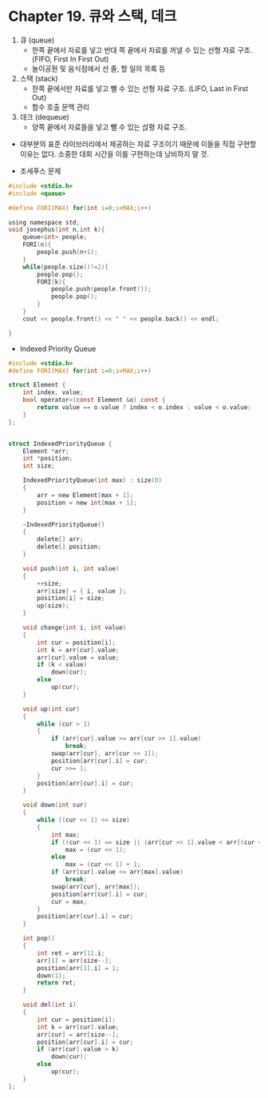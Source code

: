 # Chapter 19. 큐와 스택, 데크

1. 큐 (queue)
    - 한쪽 끝에서 자료를 넣고 반대 쪽 끝에서 자료를 꺼낼 수 있는 선형 자료 구조. (FIFO, First In First Out)
    - 놀이공원 및 음식점에서 선 줄, 할 일의 목록 등
2. 스택 (stack)
    - 한쪽 끝에서만 자료를 넣고 뺄 수 있는 선형 자료 구조. (LIFO, Last in First Out)
    - 함수 호출 문맥 관리
3. 데크 (dequeue)
    - 양쪽 끝에서 자료들을 넣고 뺄 수 있는 섢평 자료 구조.

* 대부분의 표준 라이브러리에서 제공하는 자료 구조이기 때문에 이들을 직접 구현할 이유는 없다. 소중한 대회 시간을 이를 구현하는데 낭비하지 말 것.

- 조세푸스 문제
```c
#include <stdio.h>
#include <queue>

#define FORI(MAX) for(int i=0;i<MAX;i++)

using namespace std;
void josephus(int n,int k){
    queue<int> people;
    FORI(n){
        people.push(n+1);
    }    
    while(people.size()!=2){
        people.pop();
        FORI(k){
            people.push(people.front());
            people.pop();
        }
    }
    cout << people.front() << " " << people.back() << endl;

}
```

- Indexed Priority Queue
```c
#include <stdio.h>
#define FORI(MAX) for(int i=0;i<MAX;i++)

struct Element {
	int index, value;
	bool operator<(const Element &o) const {
		return value == o.value ? index < o.index : value < o.value;
	}
};


struct IndexedPriorityQueue {
	Element *arr;
	int *position;
	int size;

	IndexedPriorityQueue(int max) : size(0)
	{
		arr = new Element[max + 1];
		position = new int[max + 1];
	}

	~IndexedPriorityQueue()
	{
		delete[] arr;
		delete[] position;
	}

	void push(int i, int value)
	{
		++size;
		arr[size] = { i, value };
		position[i] = size;
		up(size);
	}

	void change(int i, int value)
	{
		int cur = position[i];
		int k = arr[cur].value;
		arr[cur].value = value;
		if (k < value)
			down(cur);
		else
			up(cur);
	}

	void up(int cur)
	{
		while (cur > 1)
		{
			if (arr[cur].value >= arr[cur >> 1].value)
				break;
			swap(arr[cur], arr[cur >> 1]);
			position[arr[cur].i] = cur;
			cur >>= 1;
		}
		position[arr[cur].i] = cur;
	}

	void down(int cur)
	{
		while ((cur << 1) <= size)
		{
			int max;
			if ((cur << 1) == size || (arr[cur << 1].value < arr[(cur << 1) + 1].value))
				max = (cur << 1);
			else
				max = (cur << 1) + 1;
			if (arr[cur].value <= arr[max].value)
				break;
			swap(arr[cur], arr[max]);
			position[arr[cur].i] = cur;
			cur = max;
		}
		position[arr[cur].i] = cur;
	}

	int pop()
	{
		int ret = arr[1].i;
		arr[1] = arr[size--];
		position[arr[1].i] = 1;
		down(1);
		return ret;
	}

	void del(int i)
	{
		int cur = position[i];
		int k = arr[cur].value;
		arr[cur] = arr[size--];
		position[arr[cur].i] = cur;
		if (arr[cur].value > k)
			down(cur);
		else
			up(cur);
	}
};


```